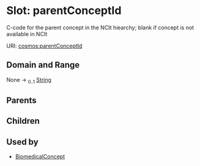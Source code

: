 
# Slot: parentConceptId


C-code for the parent concept in the NCIt hiearchy; blank if concept is not available in NCIt

URI: [cosmos:parentConceptId](https://www.cdisc.org/cosmos/1-0parentConceptId)


## Domain and Range

None &#8594;  <sub>0..1</sub> [String](types/String.md)

## Parents


## Children


## Used by

 * [BiomedicalConcept](BiomedicalConcept.md)
